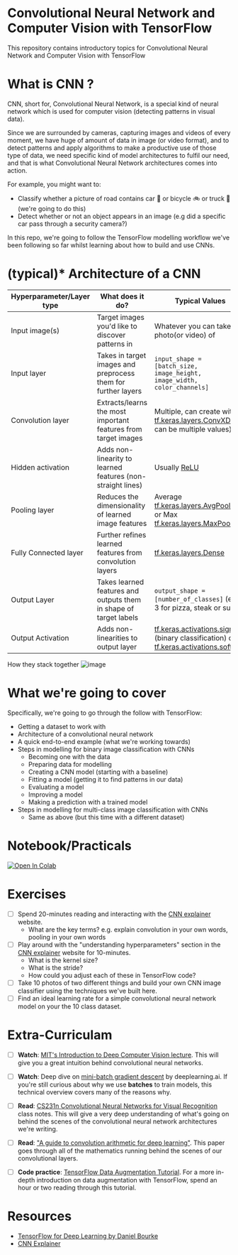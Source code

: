 # Convolutional Neural Network and Computer Vision with TensorFlow
This repository contains introductory topics for Convolutional Neural Network and Computer Vision with TensorFlow

# What is CNN ?

CNN, short for, Convolutional Neural Network, is a special kind of neural network which is used for computer vision (detecting patterns in visual data).

Since we are surrounded by cameras, capturing images and videos of every moment, we have huge of amount of data in image (or video format), and to detect patterns and apply algorithms to make a productive use of those type of data, we need specific kind of model architectures to fulfil our need, and that is what Convolutional Neural Network architectures comes into action.

For example, you might want to:
* Classify whether a picture of road contains car 🚗 or bicycle 🚲 or truck 🚛 (we're going to do this)
* Detect whether or not an object appears in an image (e.g did a specific car pass through a security camera?)

In this repo, we're going to follow the TensorFlow modelling workflow we've been following so far whilst learning about how to build and use CNNs.

# (typical)* Architecture of a CNN


| **Hyperparameter/Layer type** | **What does it do?** | **Typical Values** | 
| --- | --- | --- |
| Input image(s) | Target images you'd like to discover patterns in | Whatever you can take a photo(or video) of |
| Input layer | Takes in target images and preprocess them for further layers | `input_shape = [batch_size, image_height, image_width, color_channels]` |
| Convolution layer | Extracts/learns the most important features from target images | Multiple, can create with [tf.keras.layers.ConvXD](https://www.tensorflow.org/api_docs/python/tf/keras/layers/Conv2D) (X can be multiple values) |
| Hidden activation | Adds non-linearity to learned features (non-straight lines) | Usually [ReLU](https://www.tensorflow.org/api_docs/python/tf/keras/activations/relu) |
| Pooling layer | Reduces the dimensionality of learned image features | Average [tf.keras.layers.AvgPool2D](https://www.tensorflow.org/api_docs/python/tf/keras/layers/AveragePooling2D) or Max [tf.keras.layers.MaxPool2D](https://www.tensorflow.org/api_docs/python/tf/keras/layers/MaxPool2D) |
| Fully Connected layer | Further refines learned features from convolution layers | [tf.keras.layers.Dense](https://www.tensorflow.org/api_docs/python/tf/keras/layers/Dense) |
| Output Layer | Takes learned features and outputs them in shape of target labels | `output_shape = [number_of_classes]` (e.g. 3 for pizza, steak or sushi) |
| Output Activation | Adds non-linearities to output layer | [tf.keras.activations.sigmoid](https://www.tensorflow.org/api_docs/python/tf/keras/activations/sigmoid) (binary classification) or [tf.keras.activations.softmax](https://www.tensorflow.org/api_docs/python/tf/keras/activations/softmax) |

How they stack together
![image](https://raw.githubusercontent.com/mrdbourke/tensorflow-deep-learning/main/images/03-simple-convnet.png)

# What we're going to cover

Specifically, we're going to go through the follow with TensorFlow:

* Getting a dataset to work with
* Architecture of a convolutional neural network
* A quick end-to-end example (what we're working towards)
* Steps in modelling for binary image classification with CNNs
  - Becoming one with the data
  - Preparing data for modelling
  - Creating a CNN model (starting with a baseline)
  - Fitting a model (getting it to find patterns in our data)
  - Evaluating a model
  - Improving a model
  - Making a prediction with a trained model
* Steps in modelling for multi-class image classification with CNNs
  - Same as above (but this time with a different dataset)
  
# Notebook/Practicals

[![Open In Colab](https://colab.research.google.com/assets/colab-badge.svg)](https://colab.research.google.com/github/SaketMunda/cnn-computer-vision-introduction/blob/master/convolutional_neural_network_with_tensorflow.ipynb)

# Exercises

- [ ] Spend 20-minutes reading and interacting with the [CNN explainer](https://poloclub.github.io/cnn-explainer/) website.
  - What are the key terms? e.g. explain convolution in your own words, pooling in your own words
- [ ] Play around with the "understanding hyperparameters" section in the [CNN explainer](https://poloclub.github.io/cnn-explainer/) website for 10-minutes.
  - What is the kernel size?
  - What is the stride?
  - How could you adjust each of these in TensorFlow code?
- [ ] Take 10 photos of two different things and build your own CNN image classifier using the techniques we've built here.
- [ ] Find an ideal learning rate for a simple convolutional neural network model on your the 10 class dataset.

# Extra-Curriculam

- [ ] **Watch**: [MIT's Introduction to Deep Computer Vision lecture](https://www.youtube.com/watch?v=iaSUYvmCekI&list=PLtBw6njQRU-rwp5__7C0oIVt26ZgjG9NI&index=3). This will give you a great intuition behind convolutional neural networks.

- [ ] **Watch**: Deep dive on [mini-batch gradient descent](https://youtu.be/-_4Zi8fCZO4) by deeplearning.ai. If you're still curious about why we use **batches** to train models, this technical overview covers many of the reasons why.

- [ ] **Read**: [CS231n Convolutional Neural Networks for Visual Recognition](https://cs231n.github.io/convolutional-networks/) class notes. This will give a very deep understanding of what's going on behind the scenes of the convolutional neural network architectures we're writing.

- [ ] **Read**: ["A guide to convolution arithmetic for deep learning"](https://arxiv.org/pdf/1603.07285.pdf). This paper goes through all of the mathematics running behind the scenes of our convolutional layers.

- [ ] **Code practice**: [TensorFlow Data Augmentation Tutorial](https://www.tensorflow.org/tutorials/images/data_augmentation). For a more in-depth introduction on data augmentation with TensorFlow, spend an hour or two reading through this tutorial.

# Resources
* [TensorFlow for Deep Learning by Daniel Bourke](https://dev.mrdbourke.com/tensorflow-deep-learning/03_convolutional_neural_networks_in_tensorflow/)
* [CNN Explainer](https://poloclub.github.io/cnn-explainer/)

